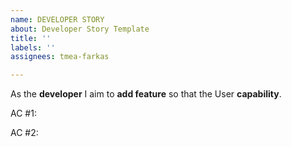 ```yaml
---
name: DEVELOPER STORY
about: Developer Story Template
title: ''
labels: ''
assignees: tmea-farkas

---
```


As the **developer** I aim to **add feature** so that the User **capability**.

AC #1:

AC #2:
